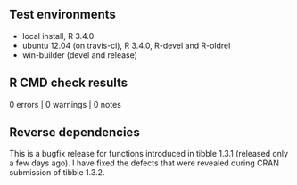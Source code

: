 ## Test environments
* local install, R 3.4.0
* ubuntu 12.04 (on travis-ci), R 3.4.0, R-devel and R-oldrel
* win-builder (devel and release)

## R CMD check results

0 errors | 0 warnings | 0 notes


## Reverse dependencies

This is a bugfix release for functions introduced in tibble 1.3.1 (released only a few days ago).  I have fixed the defects that were revealed during CRAN submission of tibble 1.3.2.
